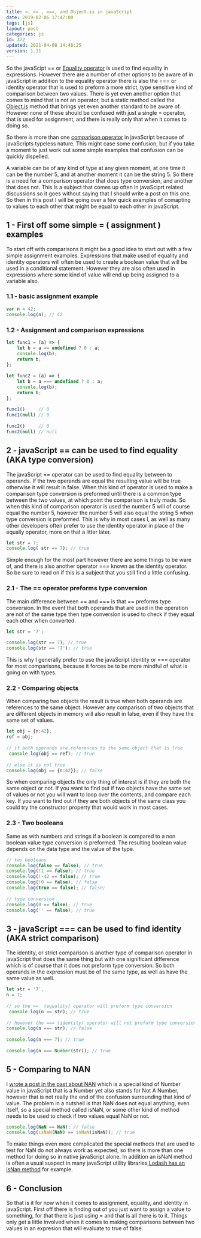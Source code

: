 ```yaml
---
title: =, == , ===, and Object.is in javaScript
date: 2019-02-06 17:47:00
tags: [js]
layout: post
categories: js
id: 372
updated: 2021-04-08 14:48:25
version: 1.31
---
```


So the javaScipt == or [Equality operator](https://developer.mozilla.org/en-US/docs/Web/JavaScript/Equality_comparisons_and_sameness) is used to find equality in expressions. However there are a number of other options to be aware of in javaScript in addition to the equality operator there is also the === or identity operator that is used to preform a more strict, type sensitive kind of comparison between two values. There is yet even another option that comes to mind that is not an operator, but a static method called the [Object.is](https://developer.mozilla.org/en-US/docs/Web/JavaScript/Reference/Global_Objects/Object/is) method that brings yet even another standard to be aware of. However none of these should be confused with just a single = operator, that is used for assignment, and there is really only that when it comes to doing so.

So there is more than one [comparison operator](https://developer.mozilla.org/en-US/docs/Web/JavaScript/Reference/Operators/Comparison_Operators) in javaScript because of javaScripts typeless nature. This might case some confusion, but if you take a moment to just work out some simple examples that confusion can be quickly dispelled.

A variable can be of any kind of type at any given moment, at one time it can be the number 5, and at another moment it can be the string 5. So there is a need for a comparison operator that does type conversion, and another that does not. This is a subject that comes up often in javaSciprt related discussions so it goes without saying that I should write a post on this one. So then in this post I will be going over a few quick examples of comapting to values to each other that might be equal to each other in javaScript.

<!-- more -->

## 1 - First off some simple = ( assignment ) examples

To start off with comparisons it might be a good idea to start out with a few simple assignment examples. Expressions that make used of equality and identity operators will often be used to create a boolean value that will be used in a conditional statement. However they are also often used in expressions where some kind of value will end up being assigned to a variable also.

### 1.1 - basic assignment example

```js
var n = 42;
console.log(n); // 42
```

### 1.2 - Assignment and comparison expressions

```js
let func1 = (a) => {
    let b = a == undefined ? 0 : a;
    console.log(b);
    return b;
};
 
let func2 = (a) => {
    let b = a === undefined ? 0 : a;
    console.log(b);
    return b;
};
 
func1()     // 0
func1(null) // 0
 
func2()     // 0
func2(null) // null
```

## 2 - javaScript == can be used to find equality (AKA type conversion)

The javaScript == operator can be used to find equality between to operands. If the two operands are equal the resulting value will be true otherwise it will result in false. When this kind of operator is used to make a comparison type conversion is preformed until there is a common type between the two values, at which point the comparison is truly made. So when this kind of comparison operator is used the number 5 will of course equal the number 5, however the number 5 will also equal the string 5 when type conversion is preformed. This is why in most cases I, as well as many other developers often prefer to use the identity operator in place of the equally operator, more on that a litter later.

```js
let str = 7;
console.log( str == 7); // true
```

Simple enough for the most part however there are some things to be ware of, and there is also another operator === known as the identity operator. So be sure to read on if this is a subject that you still find a little confusing.

### 2.1 - The == operator preforms type conversion

The main difference between == and === is that == preforms type conversion. In the event that both operands that are used in the operation are not of the same type then type conversion is used to check if they equal each other when converted.

```js
let str = '7';
 
console.log(str == 7); // true
console.log(str == '7'); // true
```

This is why I generally prefer to use the javaScript identity or === operator for most comparisons, because it forces be to be more mindful of what is going on with types.

### 2.2 - Comparing objects

When comparing two objects the result is true when both operands are references to the same object. However any comparison of two objects that are different objects in memory will also result in false, even if they have the same set of values.

```js
let obj = {n:42},
ref = obj;
 
// if both operands are references to the same object that is true
 console.log(obj == ref); // true
 
// else it is not true
console.log(obj == {n:42}); // false
```

So when comparing objects the only thing of interest is if they are both the same object or not. If you want to find out if two objects have the same set of values or not you will want to loop over the contents, and compare each key. If you want to find out if they are both objects of the same class you could try the constructor property that would work in most cases.

### 2.3 - Two booleans

Same as with numbers and strings if a boolean is compared to a non boolean value type conversion is preformed. The resulting boolean value depends on the data type and the value of the type.

```js
// two booleans
console.log(false == false); // true
console.log(!1 == false); // true
console.log(!-42 == false); // true
console.log(!0 == false); // false
console.log(true == false); // false;
 
// type conversion
console.log(0 == false); // true
console.log('' == false); // true
```

## 3 - javaScript === can be used to find identity (AKA strict comparison)

The identity, or strict comparison is another type of comparison operator in javaScript that does the same thing but with one significant difference which is of course that it does not preform type conversion. So both operands in the expression must be of the same type, as well as have the same value as well.

```js
let str = '7',
n = 7;
 
// so the ==  (equality) operator will preform type conversion
 console.log(n == str); // true
 
// however the === (identity) operator will not preform type conversion
console.log(n === str); // false
 
console.log(n === 7); // true
 
console.log(n === Number(str)); // true
```

## 5 - Comparing to NAN

I [wrote a post in the past about NAN](/2017/09/23/js-nan/) which is a special kind of Number value in javaScript that is a Number yet also stands for Not A Number, however that is not really the end of the confusion surrounding that kind of value. The problem in a nutshell is that NaN does not equal anything, even itself, so a special method called isNaN, or some other kind of method needs to be used to check if two values equal NaN or not.

```js
console.log(NaN == NaN); // false
console.log(isNaN(NaN) == isNaN(isNaN)); // true
```

To make things even more complicated the special methods that are used to test for NaN do not always work as expected, so there is more than one method for doing so in native javaScript alone. In addition an isNaN method is often a usual suspect in many javaScript utility libraries,[Lodash has an isNan method](https://lodash.com/docs/4.17.15#isNaN) for example.

## 6 - Conclusion

So that is it for now when it comes to assignment, equality, and identity in javaScript. First off there is finding out of you just want to assign a value to something, for that there is just using = and that is all there is to it. Things only get a little involved when it comes to making comparisons between two values in an expresion that will evaluate to true of false.


